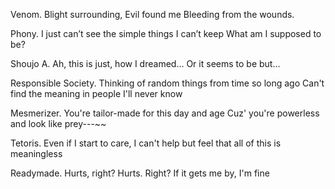 Venom.
Blight surrounding, Evil found me
Bleeding from the wounds.

Phony.
I just can’t see the simple things I can’t keep
What am I supposed to be?

Shoujo A.
Ah, this is just, how I dreamed...
Or it seems to be but...

Responsible Society.
Thinking of random things from time so long ago
Can't find the meaning in people I'll never know

Mesmerizer.
You're tailor-made for this day and age
Cuz' you're powerless and look like prey---~~

Tetoris.
Even if I start to care,
I can't help but feel that all of this is meaningless

Readymade.
Hurts, right? Hurts. Right?
If it gets me by, I'm fine

